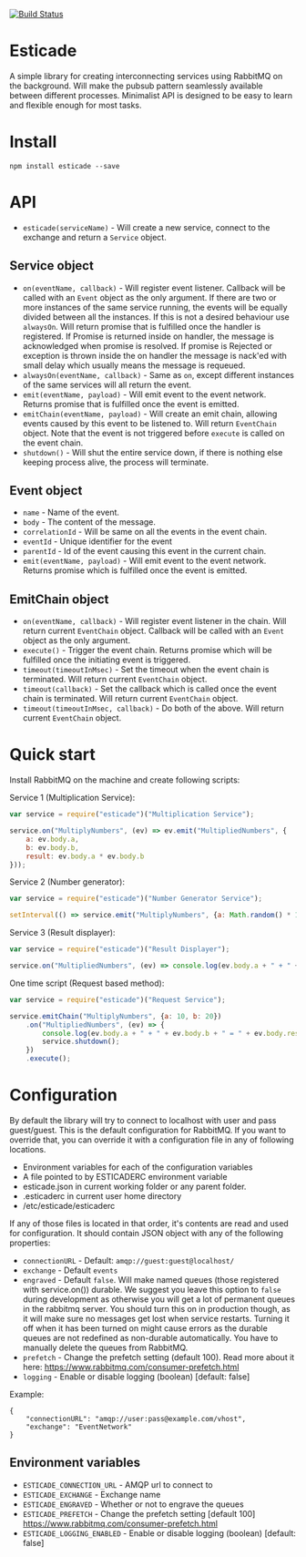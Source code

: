 [![Build Status](https://travis-ci.org/esticade/esticade.js.svg?branch=master)](https://travis-ci.org/esticade/esticade.js)

# Esticade
 
A simple library for creating interconnecting services using RabbitMQ on the background. Will make the pubsub pattern
seamlessly available between different processes. Minimalist API is designed to be easy to learn and flexible enough
for most tasks.

# Install

```npm install esticade --save```

# API

- `esticade(serviceName)` - Will create a new service, connect to the exchange and return a `Service` object.

## Service object

- `on(eventName, callback)` - Will register event listener. Callback will be called with an `Event` object as the only argument. 
If there are two or more instances of the same service running, the events will be equally divided between all the instances. 
If this is not a desired behaviour use `alwaysOn`. Will return promise that is fulfilled once the handler is registered.
If Promise is returned inside on handler, the message is acknowledged when promise is resolved. If promise is Rejected or exception
is thrown inside the on handler the message is nack'ed with small delay which usually means the message is requeued.
- `alwaysOn(eventName, callback)` - Same as `on`, except different instances of the same services will all return the event.   
- `emit(eventName, payload)` - Will emit event to the event network. Returns promise that is fulfilled once the event is emitted.
- `emitChain(eventName, payload)` - Will create an emit chain, allowing events caused by this event to be listened to. Will return `EventChain` object. Note that the event is not triggered before `execute` is called on the event chain.
- `shutdown()` - Will shut the entire service down, if there is nothing else keeping process alive, the process will terminate.

## Event object

- `name` - Name of the event.
- `body` - The content of the message.
- `correlationId` - Will be same on all the events in the event chain.
- `eventId` - Unique identifier for the event
- `parentId` - Id of the event causing this event in the current chain.
- `emit(eventName, payload)` - Will emit event to the event network. Returns promise which is fulfilled once the event is emitted.

## EmitChain object

- `on(eventName, callback)` - Will register event listener in the chain. Will return current `EventChain` object. Callback will be called with an `Event` object as the only argument.
- `execute()` - Trigger the event chain. Returns promise which will be fulfilled once the initiating event is triggered.
- `timeout(timeoutInMsec)` - Set the timeout when the event chain is terminated. Will return current `EventChain` object.
- `timeout(callback)` - Set the callback which is called once the event chain is terminated. Will return current `EventChain` object.
- `timeout(timeoutInMsec, callback)` - Do both of the above. Will return current `EventChain` object.

# Quick start

Install RabbitMQ on the machine and create following scripts:

Service 1 (Multiplication Service):
```javascript
var service = require("esticade")("Multiplication Service");

service.on("MultiplyNumbers", (ev) => ev.emit("MultipliedNumbers", {
    a: ev.body.a,
    b: ev.body.b,
    result: ev.body.a * ev.body.b
}));
```

Service 2 (Number generator):
```javascript
var service = require("esticade")("Number Generator Service");

setInterval(() => service.emit("MultiplyNumbers", {a: Math.random() * 10, b: Math.random() * 10}), 1000);
```

Service 3 (Result displayer):
```javascript
var service = require("esticade")("Result Displayer");

service.on("MultipliedNumbers", (ev) => console.log(ev.body.a + " + " + ev.body.b + " = " + ev.body.result));
```

One time script (Request based method):
```javascript
var service = require("esticade")("Request Service");

service.emitChain("MultiplyNumbers", {a: 10, b: 20})
    .on("MultipliedNumbers", (ev) => {
        console.log(ev.body.a + " + " + ev.body.b + " = " + ev.body.result)
        service.shutdown();
    })
    .execute();
```

# Configuration

By default the library will try to connect to localhost with user and pass guest/guest. This is the default configuration
for RabbitMQ. If you want to override that, you can override it with a configuration file in any of following locations.

- Environment variables for each of the configuration variables
- A file pointed to by ESTICADERC environment variable
- esticade.json in current working folder or any parent folder.
- .esticaderc in current user home directory
- /etc/esticade/esticaderc

If any of those files is located in that order, it's contents are read and used for configuration. It should contain
JSON object with any of the following properties: 

- `connectionURL` - Default: `amqp://guest:guest@localhost/`
- `exchange` - Default `events`
- `engraved` - Default `false`. Will make named queues (those registered with service.on()) durable. We suggest you leave this
option to `false` during development as otherwise you will get a lot of permanent queues in the rabbitmq server. You should
turn this on in production though, as it will make sure no messages get lost when service restarts. Turning it off when it
has been turned on might cause errors as the durable queues are not redefined as non-durable automatically. You have
to manually delete the queues from RabbitMQ.
- `prefetch` - Change the prefetch setting (default 100). Read more about it here: https://www.rabbitmq.com/consumer-prefetch.html
- `logging` - Enable or disable logging (boolean) [default: false]

Example:

```
{ 
    "connectionURL": "amqp://user:pass@example.com/vhost",
    "exchange": "EventNetwork"
}
```

## Environment variables

- `ESTICADE_CONNECTION_URL` - AMQP url to connect to
- `ESTICADE_EXCHANGE` - Exchange name
- `ESTICADE_ENGRAVED` - Whether or not to engrave the queues
- `ESTICADE_PREFETCH` - Change the prefetch setting [default 100] https://www.rabbitmq.com/consumer-prefetch.html
- `ESTICADE_LOGGING_ENABLED` - Enable or disable logging (boolean) [default: false]
